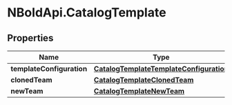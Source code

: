 # NBoldApi.CatalogTemplate

## Properties

Name | Type | Description | Notes
------------ | ------------- | ------------- | -------------
**templateConfiguration** | [**CatalogTemplateTemplateConfiguration**](CatalogTemplateTemplateConfiguration.md) |  | [optional] 
**clonedTeam** | [**CatalogTemplateClonedTeam**](CatalogTemplateClonedTeam.md) |  | [optional] 
**newTeam** | [**CatalogTemplateNewTeam**](CatalogTemplateNewTeam.md) |  | [optional] 


